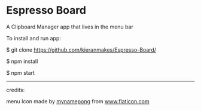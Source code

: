 # Espresso Board
A Clipboard Manager app that lives in the menu bar

To install and run app:

$ git clone https://github.com/kieranmakes/Espresso-Board/

$ npm install

$ npm start

<hr>

credits: 

<div>menu Icon made by <a href="https://www.flaticon.com/authors/mynamepong" title="mynamepong">mynamepong</a> from <a href="https://www.flaticon.com/" title="Flaticon">www.flaticon.com</a></div>

